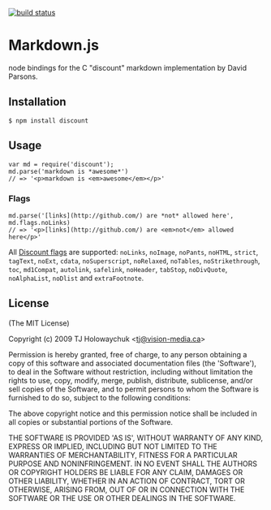 [![build status](https://secure.travis-ci.org/visionmedia/node-discount.png)](http://travis-ci.org/visionmedia/node-discount)

# Markdown.js

  node bindings for the C "discount" markdown implementation by David Parsons.
  
## Installation

    $ npm install discount
  
## Usage

    var md = require('discount');
    md.parse('markdown is *awesome*')
    // => '<p>markdown is <em>awesome</em></p>'

### Flags

    md.parse('[links](http://github.com/) are *not* allowed here', md.flags.noLinks)
    // => '<p>[links](http://github.com/) are <em>not</em> allowed here</p>'

All [Discount flags](http://www.pell.portland.or.us/~orc/Code/discount/#flags) are supported:
`noLinks`, `noImage`, `noPants`, `noHTML`, `strict`, `tagText`, `noExt`, `cdata`, `noSuperscript`, `noRelaxed`, `noTables`, `noStrikethrough`, `toc`, `md1Compat`, `autolink`, `safelink`, `noHeader`, `tabStop`, `noDivQuote`, `noAlphaList`, `noDlist` and `extraFootnote`.

## License 

(The MIT License)

Copyright (c) 2009 TJ Holowaychuk &lt;tj@vision-media.ca&gt;

Permission is hereby granted, free of charge, to any person obtaining
a copy of this software and associated documentation files (the
'Software'), to deal in the Software without restriction, including
without limitation the rights to use, copy, modify, merge, publish,
distribute, sublicense, and/or sell copies of the Software, and to
permit persons to whom the Software is furnished to do so, subject to
the following conditions:

The above copyright notice and this permission notice shall be
included in all copies or substantial portions of the Software.

THE SOFTWARE IS PROVIDED 'AS IS', WITHOUT WARRANTY OF ANY KIND,
EXPRESS OR IMPLIED, INCLUDING BUT NOT LIMITED TO THE WARRANTIES OF
MERCHANTABILITY, FITNESS FOR A PARTICULAR PURPOSE AND NONINFRINGEMENT.
IN NO EVENT SHALL THE AUTHORS OR COPYRIGHT HOLDERS BE LIABLE FOR ANY
CLAIM, DAMAGES OR OTHER LIABILITY, WHETHER IN AN ACTION OF CONTRACT,
TORT OR OTHERWISE, ARISING FROM, OUT OF OR IN CONNECTION WITH THE
SOFTWARE OR THE USE OR OTHER DEALINGS IN THE SOFTWARE.